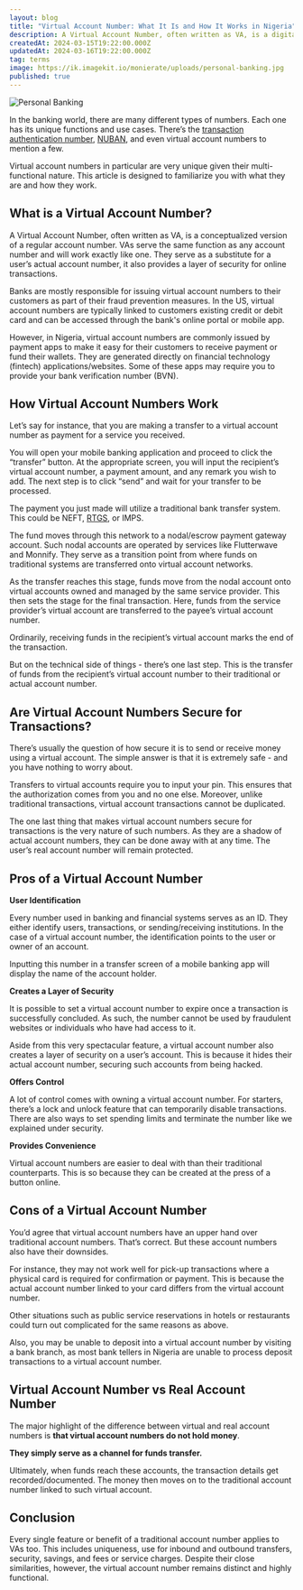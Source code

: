 ```yaml
---
layout: blog
title: "Virtual Account Number: What It Is and How It Works in Nigeria"
description: A Virtual Account Number, often written as VA, is a digital or conceptualised version of a regular account number. VAs serve the same function as any account number and will work exactly like one. They are generated directly on financial technology (fintech) applications/websites.
createdAt: 2024-03-15T19:22:00.000Z
updatedAt: 2024-03-16T19:22:00.000Z
tag: terms
image: https://ik.imagekit.io/monierate/uploads/personal-banking.jpg
published: true
---
```

![Personal Banking](https://ik.imagekit.io/monierate/uploads/personal-banking.jpg)

In the banking world, there are many different types of numbers. Each one has its unique functions and use cases. There’s the [transaction authentication number](https://monierate.com/blog/transaction-authentication-number-what-it-is-and-how-it-works), [NUBAN](https://monierate.com/blog/nuban-what-it-is-and-how-to-get-yours), and even virtual account numbers to mention a few. 

Virtual account numbers in particular are very unique given their multi-functional nature. This article is designed to familiarize you with what they are and how they work. 


## What is a Virtual Account Number?

A Virtual Account Number, often written as VA, is a conceptualized version of a regular account number. VAs serve the same function as any account number and will work exactly like one. They serve as a substitute for a user’s actual account number, it also provides a layer of security for online transactions.

Banks are mostly responsible for issuing virtual account numbers to their customers as part of their fraud prevention measures. In the US, virtual account numbers are typically linked to customers existing credit or debit card and can be accessed through the bank's online portal or mobile app.

However, in Nigeria, virtual account numbers are commonly issued by payment apps to make it easy for their customers to receive payment or fund their wallets. They are generated directly on financial technology (fintech) applications/websites. Some of these apps may require you to provide your bank verification number (BVN).


## How Virtual Account Numbers Work

Let’s say for instance, that you are making a transfer to a virtual account number as payment for a service you received. 

You will open your mobile banking application and proceed to click the “transfer” button. At the appropriate screen, you will input the recipient’s virtual account number, a payment amount, and any remark you wish to add. The next step is to click “send” and wait for your transfer to be processed.

The payment you just made will utilize a traditional bank transfer system. This could be NEFT, [RTGS](https://monierate.com/blog/real-time-gross-settlement-system-rtgs-what-is-it-and-how-it-works), or IMPS.

The fund moves through this network to a nodal/escrow payment gateway account. Such nodal accounts are operated by services like Flutterwave and Monnify. They serve as a transition point from where funds on traditional systems are transferred onto virtual account networks. 

As the transfer reaches this stage, funds move from the nodal account onto virtual accounts owned and managed by the same service provider. This then sets the stage for the final transaction. Here, funds from the service provider’s virtual account are transferred to the payee’s virtual account number. 

Ordinarily, receiving funds in the recipient’s virtual account marks the end of the transaction. 

But on the technical side of things - there’s one last step. This is the transfer of funds from the recipient’s virtual account number to their traditional or actual account number. 

## Are Virtual Account Numbers Secure for Transactions?

There’s usually the question of how secure it is to send or receive money using a virtual account. The simple answer is that it is extremely safe - and you have nothing to worry about. 

Transfers to virtual accounts require you to input your pin. This ensures that the authorization comes from you and no one else. Moreover, unlike traditional transactions, virtual account transactions cannot be duplicated. 

The one last thing that makes virtual account numbers secure for transactions is the very nature of such numbers. As they are a shadow of actual account numbers, they can be done away with at any time.  The user’s real account number will remain protected. 


## Pros of a Virtual Account Number

**User Identification**

Every number used in banking and financial systems serves as an ID. They either identify users, transactions, or sending/receiving institutions. In the case of a virtual account number, the identification points to the user or owner of an account. 

Inputting this number in a transfer screen of a mobile banking app will display the name of the account holder. 

**Creates a Layer of Security**

It is possible to set a virtual account number to expire once a transaction is successfully concluded. As such, the number cannot be used by fraudulent websites or individuals who have had access to it. 

Aside from this very spectacular feature, a virtual account number also creates a layer of security on a user’s account. This is because it hides their actual account number, securing such accounts from being hacked. 

**Offers Control**

A lot of control comes with owning a virtual account number. For starters, there’s a lock and unlock feature that can temporarily disable transactions. There are also ways to set spending limits and terminate the number like we explained under security. 

**Provides Convenience**

Virtual account numbers are easier to deal with than their traditional counterparts. This is so because they can be created at the press of a button online.


## Cons of a Virtual Account Number 

You’d agree that virtual account numbers have an upper hand over traditional account numbers. That’s correct. But these account numbers also have their downsides. 

For instance, they may not work well for pick-up transactions where a physical card is required for confirmation or payment. This is because the actual account number linked to your card differs from the virtual account number.

Other situations such as public service reservations in hotels or restaurants could turn out complicated for the same reasons as above.

Also, you may be unable to deposit into a virtual account number by visiting a bank branch, as most bank tellers in Nigeria are unable to process deposit transactions to a virtual account number.


## Virtual Account Number vs Real Account Number

The major highlight of the difference between virtual and real account numbers is **that virtual account numbers do not hold money**. 

**They simply serve as a channel for funds transfer.** 

Ultimately, when funds reach these accounts, the transaction details get recorded/documented. The money then moves on to the traditional account number linked to such virtual account.

## Conclusion

Every single feature or benefit of a traditional account number applies to VAs too. This includes uniqueness, use for inbound and outbound transfers, security, savings, and fees or service charges. Despite their close similarities, however, the virtual account number remains distinct and highly functional.
